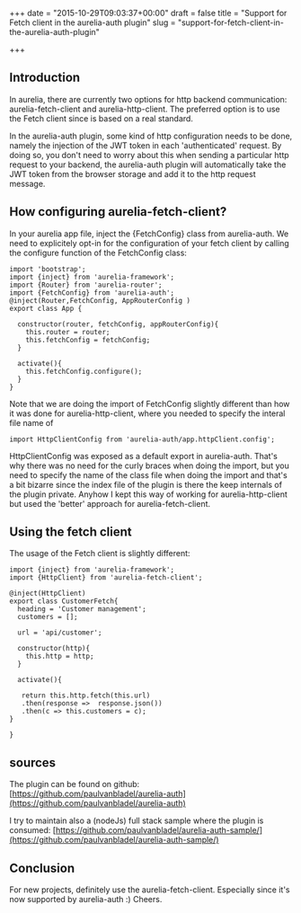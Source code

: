 +++
date = "2015-10-29T09:03:37+00:00"
draft = false
title = "Support for Fetch client in the aurelia-auth plugin"
slug = "support-for-fetch-client-in-the-aurelia-auth-plugin"

+++

## Introduction
In aurelia, there are currently two options for http backend communication: aurelia-fetch-client and aurelia-http-client. The preferred option is to use the Fetch client since is based on a real standard.

In the aurelia-auth plugin, some kind of http configuration needs to be done, namely the injection of the JWT token in each 'authenticated' request. By doing so, you don't need to worry about this when sending a particular http request to your backend, the aurelia-auth plugin will automatically take the JWT token from the browser storage and add it to the http request message.

## How configuring aurelia-fetch-client?
In your aurelia app file, inject the {FetchConfig} class from aurelia-auth. We need to explicitely opt-in for the configuration of your fetch client by calling the configure function of the FetchConfig class:
```language-javascript
import 'bootstrap';
import {inject} from 'aurelia-framework';
import {Router} from 'aurelia-router';
import {FetchConfig} from 'aurelia-auth';
@inject(Router,FetchConfig, AppRouterConfig )
export class App {

  constructor(router, fetchConfig, appRouterConfig){
    this.router = router;
    this.fetchConfig = fetchConfig;
  }

  activate(){
    this.fetchConfig.configure();
  }
}
```
Note that we are doing the import of FetchConfig slightly different than how it was done for aurelia-http-client, where you needed to specify the interal file name of 
```language-javascript
import HttpClientConfig from 'aurelia-auth/app.httpClient.config';
```
HttpClientConfig was exposed as a default export in aurelia-auth. That's why there was no need for the curly braces when doing the import, but you need to specify the name of the class file when doing the import and that's a bit bizarre since the index file of the plugin is there the keep internals of the plugin private. Anyhow I kept this way of working for aurelia-http-client but used the 'better' approach for aurelia-fetch-client.

## Using the fetch client
The usage of the Fetch client is slightly different:
```language-javascript
import {inject} from 'aurelia-framework';
import {HttpClient} from 'aurelia-fetch-client';

@inject(HttpClient)
export class CustomerFetch{
  heading = 'Customer management';
  customers = [];

  url = 'api/customer';

  constructor(http){
    this.http = http;
  }

  activate(){

   return this.http.fetch(this.url)
   .then(response =>  response.json())
   .then(c => this.customers = c);
}

}

```
## sources
The plugin can be found on github:
[https://github.com/paulvanbladel/aurelia-auth](https://github.com/paulvanbladel/aurelia-auth)

I try to maintain also a (nodeJs) full stack sample where the plugin is consumed:
[https://github.com/paulvanbladel/aurelia-auth-sample/](https://github.com/paulvanbladel/aurelia-auth-sample/)

## Conclusion
For new projects, definitely use the aurelia-fetch-client. Especially since it's now supported by aurelia-auth :)
Cheers.
